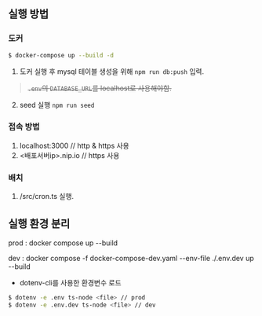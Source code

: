 ## 실행 방법

### 도커

```bash
$ docker-compose up --build -d
```

1. 도커 실행 후 mysql 테이블 생성을 위해 `npm run db:push` 입력.

> ~~`.env`의 `DATABASE_URL`를 localhost로 사용해야함.~~

2. seed 실행 `npm run seed`

### 접속 방법

1. localhost:3000 // http & https 사용
2. <배포서버ip>.nip.io // https 사용


### 배치

1. /src/cron.ts 실행.

## 실행 환경 분리

prod : docker compose up --build

dev : docker compose -f docker-compose-dev.yaml --env-file ./.env.dev up --build

* dotenv-cli를 사용한 환경변수 로드

```bash
$ dotenv -e .env ts-node <file> // prod
$ dotenv -e .env.dev ts-node <file> // dev
```